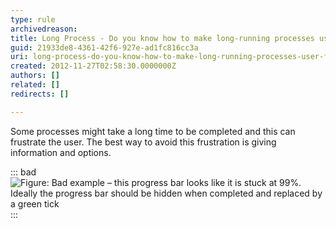 ```yaml
---
type: rule
archivedreason: 
title: Long Process - Do you know how to make long-running processes user-friendly?
guid: 21933de8-4361-42f6-927e-ad1fc816cc3a
uri: long-process-do-you-know-how-to-make-long-running-processes-user-friendly
created: 2012-11-27T02:58:30.0000000Z
authors: []
related: []
redirects: []

---
```


Some processes might take a long time to be completed and this can frustrate the user. The best way to avoid this frustration is giving information and options.

<!--endintro-->

::: bad  
![Figure: Bad example – this progress bar looks like it is stuck at 99%. Ideally the progress bar should be hidden when completed and replaced by a green tick](../../assets/ifaceLongProcess\_bad.JPG)  
:::
